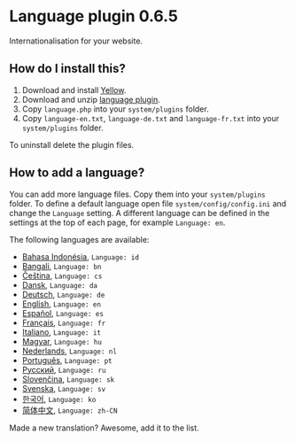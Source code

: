 Language plugin 0.6.5
=====================
Internationalisation for your website.

How do I install this?
----------------------
1. Download and install [Yellow](https://github.com/datenstrom/yellow/).
2. Download and unzip [language plugin](https://github.com/datenstrom/yellow-plugins/raw/master/zip/language.zip).
3. Copy `language.php` into your `system/plugins` folder.
4. Copy `language-en.txt`, `language-de.txt` and `language-fr.txt` into your `system/plugins` folder.

To uninstall delete the plugin files.

How to add a language?
----------------------
You can add more language files. Copy them into your `system/plugins` folder. To define a default language open file `system/config/config.ini` and change the `Language` setting. A different language can be defined in the settings at the top of each page, for example `Language: en`.

The following languages are available:

* [Bahasa Indonésia](language-id.txt?raw=true), `Language: id`
* [Bangali](language-bn.txt?raw=true), `Language: bn`
* [Čeština](language-cs.txt?raw=true), `Language: cs`
* [Dansk](language-da.txt?raw=true), `Language: da`
* [Deutsch](language-de.txt?raw=true), `Language: de`
* [English](language-en.txt?raw=true), `Language: en`
* [Español](language-es.txt?raw=true), `Language: es`
* [Français](language-fr.txt?raw=true), `Language: fr`
* [Italiano](language-it.txt?raw=true), `Language: it`
* [Magyar](language-hu.txt?raw=true), `Language: hu`
* [Nederlands](language-nl.txt?raw=true), `Language: nl`
* [Português](language-pt.txt?raw=true), `Language: pt`
* [Русский](language-ru.txt?raw=true), `Language: ru`
* [Slovenčina](language-sk.txt?raw=true), `Language: sk`
* [Svenska](language-sv.txt?raw=true), `Language: sv`
* [한국어](language-ko.txt?raw=true), `Language: ko`
* [简体中文](language-zh-CN.txt?raw=true), `Language: zh-CN`

Made a new translation? Awesome, add it to the list.
